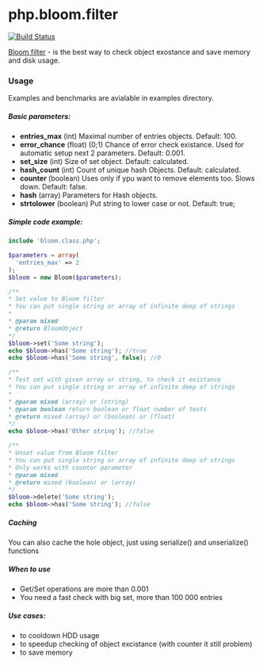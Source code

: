 php.bloom.filter
================
[![Build Status](https://travis-ci.org/mrspartak/php.bloom.filter.png)](https://travis-ci.org/mrspartak/php.bloom.filter)

[Bloom filter](http://en.wikipedia.org/wiki/Bloom_filter) - is the best way to check object exostance and save memory and disk usage.

### Usage
Examples and benchmarks are avialable in examples directory.

##### Basic parameters:
 * **entries_max** (int) Maximal number of entries objects. Default: 100.
 * **error_chance** (float) (0;1) Chance of error check existance. Used for automatic setup next 2 parameters. Default: 0.001.
 * **set_size** (int) Size of set object. Default: calculated.
 * **hash_count** (int) Count of unique hash Objects. Default: calculated.
 * **counter** (boolean) Uses only if ypu want to remove elements too. Slows down. Default: false.
 * **hash** (array) Parameters for Hash objects.
  * **strtolower** (boolean) Put string to lower case or not. Default: true;

##### Simple code example:
```php
include 'bloom.class.php';

$parameters = array(
  'entries_max' => 2
);
$bloom = new Bloom($parameters);

/**
* Set value to Bloom filter
* You can put single string or array of infinite deep of strings
*
* @param mixed
* @return BloomObject
*/
$bloom->set('Some string');
echo $bloom->has('Some string'); //true
echo $bloom->has('Some string', false); //0

/**
* Test set with given array or string, to check it existance
* You can put single string or array of infinite deep of strings
*
* @param mixed (array) or (string)
* @param boolean return boolean or float number of tests
* @return mixed (array) or (boolean) or (float)
*/
echo $bloom->has('Other string'); //false

/**
* Unset value from Bloom filter
* You can put single string or array of infinite deep of strings
* Only works with counter parameter
* @param mixed
* @return mixed (boolean) or (array)
*/
$bloom->delete('Some string');
echo $bloom->has('Some string'); //false
```

##### Caching

You can also cache the hole object, just using serialize() and unserialize() functions

##### When to use
* Get/Set operations are more than 0.001
* You need a fast check with big set, more than 100 000 entries

##### Use cases:
* to cooldown HDD usage
* to speedup checking of object excistance (with counter it still problem)
* to save memory
